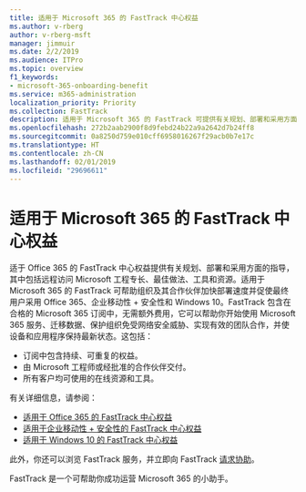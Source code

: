 ```yaml
---
title: 适用于 Microsoft 365 的 FastTrack 中心权益
ms.author: v-rberg
author: v-rberg-msft
manager: jimmuir
ms.date: 2/2/2019
ms.audience: ITPro
ms.topic: overview
f1_keywords:
- microsoft-365-onboarding-benefit
ms.service: m365-administration
localization_priority: Priority
ms.collection: FastTrack
description: 适用于 Microsoft 365 的 FastTrack 可提供有关规划、部署和采用方面的指导，其中包括远程访问 Microsoft 工程专长、最佳做法、工具和资源。适用于 Microsoft 365 的 FastTrack 可帮助组织及其合作伙伴加快部署速度并促使最终用户采用 Office 365、Windows 10 和企业移动性 + 安全性。
ms.openlocfilehash: 272b2aab2900f8d9febd24b22a9a2642d7b24ff8
ms.sourcegitcommit: 0a8250d759e010cff6958016267f29acb0b7e17c
ms.translationtype: HT
ms.contentlocale: zh-CN
ms.lasthandoff: 02/01/2019
ms.locfileid: "29696611"
---
```

# <a name="fasttrack-center-benefit-for-microsoft-365"></a>适用于 Microsoft 365 的 FastTrack 中心权益

适于 Office 365 的 FastTrack 中心权益提供有关规划、部署和采用方面的指导，其中包括远程访问 Microsoft 工程专长、最佳做法、工具和资源。适用于 Microsoft 365 的 FastTrack 可帮助组织及其合作伙伴加快部署速度并促使最终用户采用 Office 365、企业移动性 + 安全性和 Windows 10。FastTrack 包含在合格的 Microsoft 365 订阅中，无需额外费用，它可以帮助你开始使用 Microsoft 365 服务、迁移数据、保护组织免受网络安全威胁、实现有效的团队合作，并使设备和应用程序保持最新状态。这包括：

- 订阅中包含持续、可重复的权益。
- 由 Microsoft 工程师或经批准的合作伙伴交付。
- 所有客户均可使用的在线资源和工具。
  
有关详细信息，请参阅：

- [适用于 Office 365 的 FastTrack 中心权益](https://go.microsoft.com/fwlink/?linkid=2044752) 
- [适用于企业移动性 + 安全性的 FastTrack 中心权益](https://go.microsoft.com/fwlink/?linkid=2005312)
- [适用于 Windows 10 的 FastTrack 中心权益](https://go.microsoft.com/fwlink/?linkid=2044661) 

此外，你还可以浏览 FastTrack 服务，并立即向 FastTrack [请求协助](https://go.microsoft.com/fwlink/p/?LinkId=2003903)。

FastTrack 是一个可帮助你成功运营 Microsoft 365 的小助手。
  
  

 